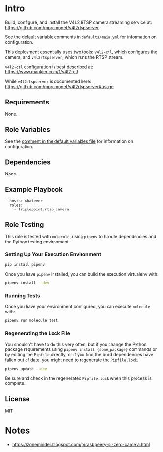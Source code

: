 # Intro
Build, configure, and install the V4L2 RTSP camera streaming service at:
https://github.com/mpromonet/v4l2rtspserver

See the default variable comments in `defaults/main.yml` for information on configuration.

This deployment essentially uses two tools: `v4l2-ctl`, which configures the camera,
and `v4l2rtspserver`, which runs the RTSP stream.

`v4l2-ctl` configuration is best described at:
https://www.mankier.com/1/v4l2-ctl

While `v4l2rtspserver` is documented here:
https://github.com/mpromonet/v4l2rtspserver#usage

## Requirements
None.

## Role Variables
See the [comment in the default variables file](defaults/main.yml) for information on configuration.

## Dependencies
None.

## Example Playbook
    - hosts: whatever
      roles:
        - triplepoint.rtsp_camera

## Role Testing
This role is tested with `molecule`, using `pipenv` to handle dependencies and the Python testing environment.

### Setting Up Your Execution Environment
``` sh
pip install pipenv
```

Once you have `pipenv` installed, you can build the execution virtualenv with:
``` sh
pipenv install --dev
```

### Running Tests
Once you have your environment configured, you can execute `molecule` with:
``` sh
pipenv run molecule test
```

### Regenerating the Lock File
You shouldn't have to do this very often, but if you change the Python package requirements using `pipenv install {some_package}` commands or by editing the `Pipfile` directly, or if you find the build dependencies have fallen out of date, you might need to regenerate the `Pipfile.lock`.
``` sh
pipenv update --dev
```
Be sure and check in the regenerated `Pipfile.lock` when this process is complete.

## License
MIT

# Notes
- https://zoneminder.blogspot.com/p/rasbpeery-pi-zero-camera.html
